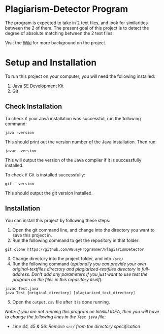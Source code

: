# Plagiarism-Detector Program
The program is expected to take in 2 text files, and look for similarities between the 2 of them. The present goal of this project is to detect the degree of absolute matching between the 2 text files.

Visit the [Wiki](https://github.com/ABusyProgrammer/PlagiarismDetector/wiki "Project Wiki") for more background on the project.

# Setup and Installation
To run this project on your computer, you will need the following installed:
1. Java SE Development Kit
2. Git

## Check Installation
To check if your Java installation was successful, run the following command:
```
java -version
```
This should print out the version number of the Java installation. Then run:
```
javac -version
```
This will output the version of the Java compiler if it is successfully installed.

To check if Git is installed successfully:
```
git --version
```
This should output the git version installed.

## Installation
You can install this project by following these steps:
1. Open the git command line, and change into the directory you want to save this project in.
2. Run the following command to get the repository in that folder:
```
git clone https://github.com/ABusyProgrammer/PlagiarismDetector
```
3. Change directory into the project folder, and into `/src/`
4. Run the following command (*optionally you can provide your own original-textfiles directory and plagiarized-textfiles directory in full-address. Don't add any parameters if you just want to use test the program on the files in this repository itself*):
```
javac Test.java
java Test [original_directory] [plagiarized_text_directory]
```
5. Open the `output.csv` file after it is done running.

*Note: if you are not running this program on IntelliJ IDEA, then you will have to change the following lines in the `Test.java` file:*
- *Line 44, 45 & 56: Remove `src/` from the directory specification*
